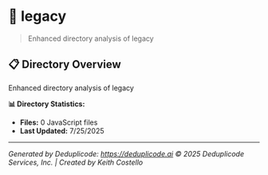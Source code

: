 # 📁 legacy

> Enhanced directory analysis of legacy

## 📋 Directory Overview

Enhanced directory analysis of legacy

**📊 Directory Statistics:**
- **Files:** 0 JavaScript files
- **Last Updated:** 7/25/2025

---

*Generated by Deduplicode: https://deduplicode.ai*
*© 2025 Deduplicode Services, Inc. | Created by Keith Costello*
